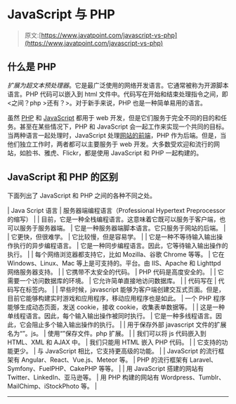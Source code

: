 # JavaScript 与 PHP

> 原文:[https://www.javatpoint.com/javascript-vs-php](https://www.javatpoint.com/javascript-vs-php)

## 什么是 PHP

*扩展为超文本预处理器*。它是最广泛使用的网络开发语言。它通常被称为开源脚本语言。PHP 代码可以嵌入到 html 文件中。代码写在开始和结束处理指令之间，即<之间？php >还有？>。对于新手来说，PHP 也是一种简单易用的语言。

虽然 [PHP](https://www.javatpoint.com/php-tutorial) 和 [JavaScript](https://www.javatpoint.com/javascript-tutorial) 都用于 web 开发，但是它们服务于完全不同的目的和任务。甚至在某些情况下，PHP 和 JavaScript 会一起工作来实现一个共同的目标。当两种语言一起处理时，JavaScript 处理[网站的前端](https://www.javatpoint.com/website)，PHP 作为后端。但是，当他们独立工作时，两者都可以主要服务于 web 开发。大多数受欢迎和流行的网站，如脸书、雅虎、Flickr，都是使用 JavaScript 和 PHP 一起构建的。

## JavaScript 和 PHP 的区别

下面列出了 JavaScript 和 PHP 之间的各种不同之处。

| Java Script 语言 | 服务器端编程语言（Professional Hypertext Preprocessor 的缩写） |
| 目前，它是一种全栈编程语言。这意味着它既可以服务于客户端，也可以服务于服务器端。 | 它是一种服务器端脚本语言。它只服务于网站的后端。 |
| 它更快，但很难学。 | 它比较慢，但是容易学。 |
| 它是一种不等待输入输出操作执行的异步编程语言。 | 它是一种同步编程语言。因此，它等待输入输出操作的执行。 |
| 每个网络浏览器都支持它，比如 Mozilla、谷歌 Chrome 等等。 | 它在 Windows、Linux、Mac 等上是可支持的。平台。由 IIS、Apache 和 Lighttpd 网络服务器支持。 |
| 它携带不太安全的代码。 | PHP 代码是高度安全的。 |
| 它需要一个访问数据库的环境。 | 它允许简单直接地访问数据库。 |
| 代码写在 | 代码写在标签内。 |
| 早些时候，javascript 能够为客户端创建交互式页面。但是，目前它能够构建实时游戏和应用程序，移动应用程序也是如此。 | 一个 PHP 程序能够生成动态页面，发送 cookie，接收 cookie，收集表单数据等。 |
| 这是一种单线程语言。因此，每个输入输出操作被同时执行。 | 它是一种多线程语言。因此，它会阻止多个输入输出操作的执行。 |
| 用于保存外部 javascript 文件的扩展名为“”。js。 | 使用“”保存文件。php 扩展。 |
| 我们可以将 js 代码嵌入到 HTML、XML 和 AJAX 中。 | 我们只能用 HTML 嵌入 PHP 代码。 |
| 它支持的功能更少。 | 与 JavaScript 相比，它支持更高级的功能。 |
| JavaScript 的流行框架有 Angular、React、Vue.js、Meteor 等。 | PHP 的流行框架有 Laravel、Symfony、FuelPHP、CakePHP 等等。 |
| 用 JavaScript 搭建的网站有 Twitter、LinkedIn、亚马逊等。 | 用 PHP 构建的网站有 Wordpress、Tumblr、MailChimp、iStockPhoto 等。 |

* * *